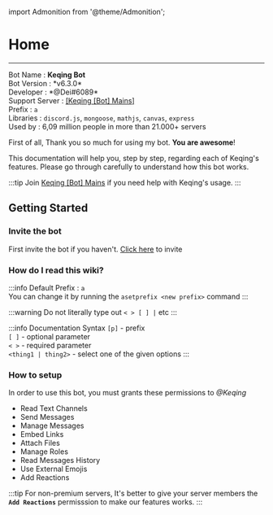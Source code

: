 import Admonition from '@theme/Admonition';

# Home
---

<Admonition type="info" icon="👋" title="PERKENALAN">
<p>
Bot Name          : <b>Keqing Bot</b><br />
Bot Version       : *v6.3.0*<br />
Developer         : *@Dei#6089*<br />
Support Server    : <a href="https://discord.gg/keqingbot">[Keqing [Bot] Mains]</a><br />
Prefix            : <code>a</code><br />
Libraries         : <code>discord.js</code>, <code>mongoose</code>, <code>mathjs</code>, <code>canvas</code>, <code>express</code><br />
Used by           : 6,09 million people in more than 21.000+ servers
</p>
</Admonition>

First of all, Thank you so much for using my bot. **You are awesome**!

This documentation will help you, step by step, regarding each of Keqing's features. Please go through carefully to understand how this bot works.

:::tip
Join [Keqing [Bot] Mains](https://discord.gg/keqingbot) if you need help with Keqing's usage.
:::

## Getting Started

### Invite the bot
First invite the bot if you haven't. [Click here](https://discord.com/oauth2/authorize?client_id=772642704257187840&permissions=2416307264&scope=bot%20applications.commands) to invite

### How do I read this wiki?

:::info
Default Prefix : `a` <br />
You can change it by running the `asetprefix <new prefix>` command
:::

:::warning
Do not literally type out `< > [ ] |` etc
:::

:::info Documentation Syntax
`[p]` - prefix<br />
`[ ]` - optional parameter<br />
`< >` - required parameter<br />
`<thing1 | thing2>` - select one of the given options
:::
### How to setup
In order to use this bot, you must grants these permissions to *@Keqing*

- Read Text Channels
- Send Messages
- Manage Messages
- Embed Links
- Attach Files
- Manage Roles
- Read Messages History
- Use External Emojis
- Add Reactions

:::tip
For non-premium servers, It's better to give your server members the **`Add Reactions`** permisssion to make our features works.
:::
<!-- ---
sidebar_position: 1
---

# Tutorial Intro

Let's discover **Docusaurus in less than 5 minutes**.

## Getting Started

Get started by **creating a new site**.

Or **try Docusaurus immediately** with **[docusaurus.new](https://docusaurus.new)**.

### What you'll need

- [Node.js](https://nodejs.org/en/download/) version 14 or above:
  - When installing Node.js, you are recommended to check all checkboxes related to dependencies.

## Generate a new site

Generate a new Docusaurus site using the **classic template**.

The classic template will automatically be added to your project after you run the command:

```bash
npm init docusaurus@latest my-website classic
```

You can type this command into Command Prompt, Powershell, Terminal, or any other integrated terminal of your code editor.

The command also installs all necessary dependencies you need to run Docusaurus.

## Start your site

Run the development server:

```bash
cd my-website
npm run start
```

The `cd` command changes the directory you're working with. In order to work with your newly created Docusaurus site, you'll need to navigate the terminal there.

The `npm run start` command builds your website locally and serves it through a development server, ready for you to view at http://localhost:3000/.

Open `docs/intro.md` (this page) and edit some lines: the site **reloads automatically** and displays your changes. -->
